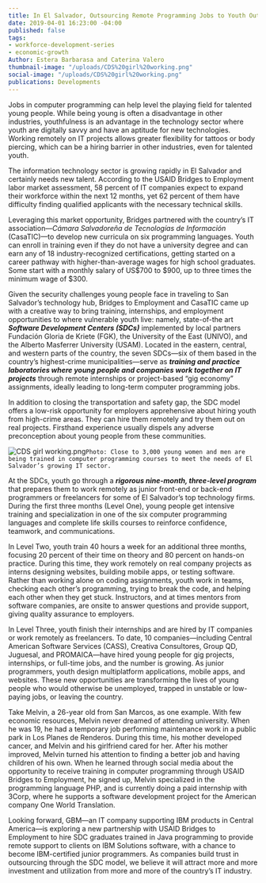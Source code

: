 ```yaml
---
title: In El Salvador, Outsourcing Remote Programming Jobs to Youth Outside the Capital
date: 2019-04-01 16:23:00 -04:00
published: false
tags:
- workforce-development-series
- economic-growth
Author: Estera Barbarasa and Caterina Valero
thumbnail-image: "/uploads/CDS%20girl%20working.png"
social-image: "/uploads/CDS%20girl%20working.png"
publications: Developments
---
```


Jobs in computer programming can help level the playing field for talented young people. While being young is often a disadvantage in other industries, youthfulness is an advantage in the technology sector where youth are digitally savvy and have an aptitude for new technologies. Working remotely on IT projects allows greater flexibility for tattoos or body piercing, which can be a hiring barrier in other industries, even for talented youth.

The information technology sector is growing rapidly in El Salvador and certainly needs new talent. According to the USAID Bridges to Employment labor market assessment, 58 percent of IT companies expect to expand their workforce within the next 12 months, yet 62 percent of them have difficulty finding qualified applicants with the necessary technical skills.

Leveraging this market opportunity, Bridges partnered with the country’s IT association—*Cámara Salvadoreña de Tecnologías de Información* (CasaTIC)—to develop new curricula on six programming languages. Youth can enroll in training even if they do not have a university degree and can earn any of 18 industry-recognized certifications, getting started on a career pathway with higher-than-average wages for high school graduates. Some start with a monthly salary of US$700 to $900, up to three times the minimum wage of $300. 

Given the security challenges young people face in traveling to San Salvador’s technology hub, Bridges to Employment and CasaTIC came up with a creative way to bring training, internships, and employment opportunities to where vulnerable youth live: namely, state-of-the art ***Software Development Centers (SDCs)*** implemented by local partners Fundación Gloria de Kriete (FGK), the University of the East (UNIVO), and the Alberto Masferrer University (USAM). Located in the eastern, central, and western parts of the country, the seven SDCs—six of them based in the country’s highest-crime municipalities—serve as ***training and practice laboratories where young people and companies work together on IT projects*** through remote internships or project-based “gig economy” assignments, ideally leading to long-term computer programming jobs. 

In addition to closing the transportation and safety gap, the SDC model offers a low-risk opportunity for employers apprehensive about hiring youth from high-crime areas. They can hire them remotely and try them out on real projects. Firsthand experience usually dispels any adverse preconception about young people from these communities.

![CDS girl working.png](/uploads/CDS%20girl%20working.png)`Photo: Close to 3,000 young women and men are being trained in computer programming courses to meet the needs of El Salvador’s growing IT sector.`

At the SDCs, youth go through a ***rigorous nine-month, three-level program*** that prepares them to work remotely as junior front-end or back-end programmers or freelancers for some of El Salvador’s top technology firms. During the first three months (Level One), young people get intensive training and specialization in one of the six computer programming languages and complete life skills courses to reinforce confidence, teamwork, and communications. 

In Level Two, youth train 40 hours a week for an additional three months, focusing 20 percent of their time on theory and 80 percent on hands-on practice. During this time, they work remotely on real company projects as interns designing websites, building mobile apps, or testing software. Rather than working alone on coding assignments, youth work in teams, checking each other’s programming, trying to break the code, and helping each other when they get stuck. Instructors, and at times mentors from software companies, are onsite to answer questions and provide support, giving quality assurance to employers. 

In Level Three, youth finish their internships and are hired by IT companies or work remotely as freelancers. To date, 10 companies—including Central American Software Services (CASS), Creativa Consultores, Group QD, Juguesal, and PROMAICA—have hired young people for gig projects, internships, or full-time jobs, and the number is growing. As junior programmers, youth design multiplatform applications, mobile apps, and websites. These new opportunities are transforming the lives of young people who would otherwise be unemployed, trapped in unstable or low-paying jobs, or leaving the country.

Take Melvin, a 26-year old from San Marcos, as one example. With few economic resources, Melvin never dreamed of attending university. When he was 19, he had a temporary job performing maintenance work in a public park in Los Planes de Renderos. During this time, his mother developed cancer, and Melvin and his girlfriend cared for her. After his mother improved, Melvin turned his attention to finding a better job and having children of his own. When he learned through social media about the opportunity to receive training in computer programming through USAID Bridges to Employment, he signed up, Melvin specialized in the programming language PHP, and is currently doing a paid internship with 3Corp, where he supports a software development project for the American company One World Translation.  

Looking forward, GBM—an IT company supporting IBM products in Central America—is exploring a new partnership with USAID Bridges to Employment to hire SDC graduates trained in Java programming to provide remote support to clients on IBM Solutions software, with a chance to become IBM-certified junior programmers. As companies build trust in outsourcing through the SDC model, we believe it will attract more and more investment and utilization from more and more of the country’s IT industry. 